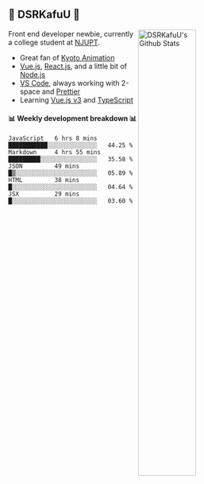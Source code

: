 ## 🍥 DSRKafuU 🍥

<img align="right" alt="DSRKafuU's Github Stats" width="48%" src="https://github-readme-stats.vercel.app/api?username=dsrkafuu&count_private=true&show_icons=true&title_color=7793cc&icon_color=7793cc&text_color=595858&bg_color=ffffff" />

Front end developer newbie, currently a college student at [NJUPT](https://www.njupt.edu.cn).

- Great fan of [Kyoto Animation](https://www.kyotoanimation.co.jp)
- [Vue.js](https://vuejs.org), [React.js](https://reactjs.org), and a little bit of [Node.js](https://nodejs.org)
- [VS Code](https://code.visualstudio.com), always working with 2-space and [Prettier](https://prettier.io)
- Learning [Vue.js v3](https://v3.vuejs.org) and [TypeScript](https://www.typescriptlang.org)

#### :bar_chart: Weekly development breakdown :bar_chart:

<!--START_SECTION:waka-->
```text
JavaScript   6 hrs 8 mins    ███████████░░░░░░░░░░░░░░   44.25 % 
Markdown     4 hrs 55 mins   █████████░░░░░░░░░░░░░░░░   35.58 % 
JSON         49 mins         █▒░░░░░░░░░░░░░░░░░░░░░░░   05.89 % 
HTML         38 mins         █░░░░░░░░░░░░░░░░░░░░░░░░   04.64 % 
JSX          29 mins         █░░░░░░░░░░░░░░░░░░░░░░░░   03.60 % 
```
<!--END_SECTION:waka-->
